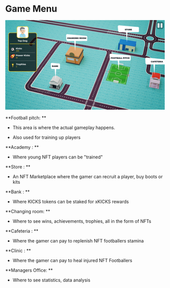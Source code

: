 # Game Menu


![gui](imgs/game-ui.jpg)
<!-- \ -->


**Football pitch: **
- This area is where the actual gameplay happens.

- Also used for training up players

**Academy : **
- Where young NFT players can be "trained"


**Store : **
- An NFT Marketplace where the gamer can recruit a player, buy boots or kits 


**Bank : **
- Where KICKS tokens can be staked for xKICKS rewards


**Changing room: **
- Where to see wins, achievements, trophies, all in the form of NFTs 

**Cafeteria :  **
- Where the gamer can pay to replenish NFT footballers stamina 

**Clinic :  **
- Where the gamer can pay to heal injured NFT Footballers 

**Managers Office: **
- Where to see statistics, data analysis


